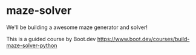 # maze-solver

We'll be building a awesome maze generator and solver!

This is a guided course by Boot.dev
https://www.boot.dev/courses/build-maze-solver-python

